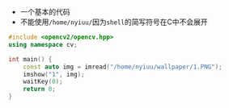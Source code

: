 - 一个基本的代码
- 不能使用`/home/nyiuu/`因为`shell`的简写符号在C中不会展开
```cpp
#include <opencv2/opencv.hpp>
using namespace cv;

int main() {
    const auto img = imread("/home/nyiuu/wallpaper/1.PNG");
    imshow("1", img);
    waitKey(0);
    return 0;
}
```

